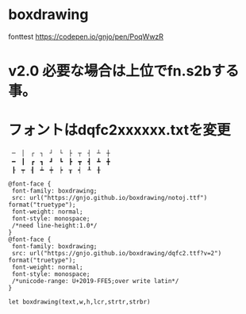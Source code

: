 # boxdrawing
fonttest https://codepen.io/gnjo/pen/PoqWwzR

# v2.0 必要な場合は上位でfn.s2bする事。
# フォントはdqfc2xxxxxx.txtを変更
```
 ─　│　┌　┐　┘　└　├　┬　┤　┴　┼
 ━　┃　┏　┓　┛　┗　┣　┳　┫　┻　╋
 ┠　┯　┨　┷　┿　┝　┰　┥　┸　╂
```
```
@font-face {
 font-family: boxdrawing;
 src: url("https://gnjo.github.io/boxdrawing/notoj.ttf") format("truetype");
 font-weight: normal;
 font-style: monospace;
 /*need line-height:1.0*/
}
@font-face {
 font-family: boxdrawing;
 src: url("https://gnjo.github.io/boxdrawing/dqfc2.ttf?v=2") format("truetype");
 font-weight: normal;
 font-style: monospace;
 /*unicode-range: U+2019-FFE5;over write latin*/
}
```
```
let boxdrawing(text,w,h,lcr,strtr,strbr)

```
